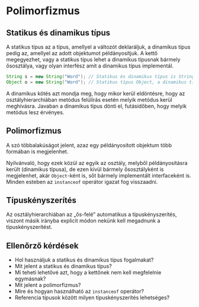 # Polimorfizmus

## Statikus és dinamikus típus

A statikus típus az a típus, amellyel a változót deklaráljuk, a dinamikus típus pedig az, amellyel az adott objektumot példányosítjuk. A kettő megegyezhet, vagy a statikus típus lehet a dinamikus típusnak bármely ősosztálya, vagy olyan interfész amit a dinamikus típus implementál.

```java
String s = new String("Word"); // Statikus és dinamikus típus is String
Object o = new String("Word"); // Statikus típus Object, a dinamikus típus a String
```

A dinamikus kötés azt mondja meg, hogy mikor kerül eldöntésre, hogy az osztályhierarchiában metódus felülírás esetén melyik metódus kerül meghívásra. Javaban a dinamikus típus dönti el, futásidőben, hogy melyik metódus lesz érvényes.

## Polimorfizmus
A szó többalakúságot jelent, azaz egy példányosított objektum több formában is megjelenhet.

 Nyilvánvaló, hogy ezek közül az egyik az osztály, melyből példányosításra került (dinamikus típusa), de ezen kívül bármely ősosztályként is megjelenhet, akár `Object`-ként is, sőt bármely implementált interfaceként is. Minden esteben az `instanceof` operátor igazat fog visszaadni.

## Típuskényszerítés
Az osztályhierarchiában az „ős-felé” automatikus a típuskényszerítés, viszont másik irányba explicit módon nekünk kell megadnunk a típuskényszerítést.


## Ellenőrző kérdések

* Hol használjuk a statikus és dinamikus típus fogalmakat?
* Mit jelent a statikus és dinamikus típus?
* Mi teheti lehetővé azt, hogy a kettőnek nem kell megfelelnie egymásnak?
* Mit jelent a polimorfizmus?
* Mire és hogyan használható az `instanceof` operátor?
* Referencia típusok között milyen típuskényszerítés lehetséges?

